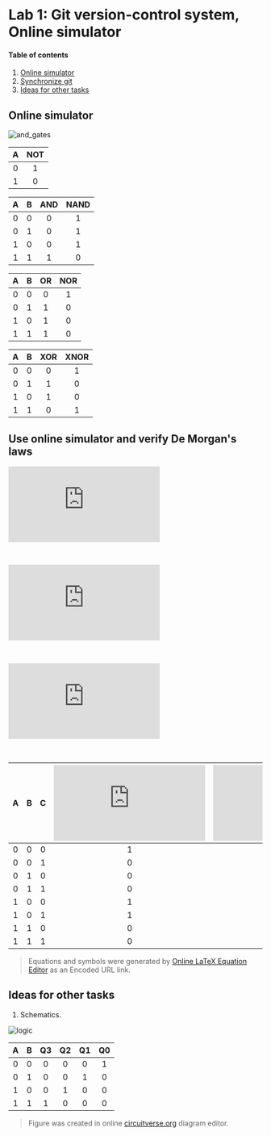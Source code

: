 # Lab 1: Git version-control system, Online simulator 
#### Table of contents

1. [Online simulator](#Online-simulator)
2. [Synchronize git](#Use-online-simulator-and-verify-De-Morgan's-laws)
3. [Ideas for other tasks](#Ideas-for-other-tasks)
 
 ## Online simulator
![and_gates](../../01-gates/2._ukol.png)

| **A** | **NOT** |
| :-: | :-: |
| 0 | 1 |
| 1 | 0 |

| **A** | **B** | **AND** | **NAND** |
| :-: | :-: | :-: | :-: |
| 0 | 0 | 0 | 1 |
| 0 | 1 | 0 | 1 |
| 1 | 0 | 0 | 1 |
| 1 | 1 | 1 | 0 |

| **A** | **B** | **OR** | **NOR** |
| :-: | :-: | :-: | :-: |
| 0 | 0 | 0 | 1 |
| 0 | 1 | 1 | 0 |
| 1 | 0 | 1 | 0 |
| 1 | 1 | 1 | 0 |

| **A** | **B** | **XOR** | **XNOR** |
| :-: | :-: | :-: | :-: |
| 0 | 0 | 0 | 1 |
| 0 | 1 | 1 | 0 |
| 1 | 0 | 1 | 0 |
| 1 | 1 | 0 | 1 |


## Use online simulator and verify De Morgan's laws

![equation](https://latex.codecogs.com/gif.latex?f%20%3D%20a%5Ccdot%20%5Coverline%7Bb%7D%20&plus;%20%5Coverline%7Bb%7D%5Ccdot%20%5Coverline%7Bc%7D)

&nbsp;

![equation](https://latex.codecogs.com/gif.latex?f_%7BAND%7D%3D%5Coverline%7B%5Coverline%7Ba%5Ccdot%20%5Coverline%7Bb%7D%7D%5Ccdot%20%5Coverline%7B%5Coverline%7Bb%7D%5Ccdot%20%5Coverline%7Bc%7D%7D%7D)

&nbsp;

![equation](https://latex.codecogs.com/gif.latex?f_%7BOR%7D%3D%5Coverline%7B%5Coverline%7Ba%7D&plus;b%7D&plus;%5Coverline%7Bb&plus;c%7D)

&nbsp;

| **A** | **B** |**C** | ![equation](https://latex.codecogs.com/gif.latex?f) | ![equation](https://latex.codecogs.com/gif.latex?f_%7BAND%7D) | ![equation](https://latex.codecogs.com/gif.latex?f_%7BOR%7D) |
| :-: | :-: | :-: | :-: | :-: | :-: |
| 0 | 0 | 0 | 1 | 1 | 1 |
| 0 | 0 | 1 | 0 | 0 | 0 |
| 0 | 1 | 0 | 0 | 0 | 0 |
| 0 | 1 | 1 | 0 | 0 | 0 |
| 1 | 0 | 0 | 1 | 1 | 1 |
| 1 | 0 | 1 | 1 | 1 | 1 |
| 1 | 1 | 0 | 0 | 0 | 0 |
| 1 | 1 | 1 | 0 | 0 | 0 |

> Equations and symbols were generated by [Online LaTeX Equation Editor](https://www.codecogs.com/latex/eqneditor.php) as an Encoded URL link.
>

## Ideas for other tasks

1. Schematics.

![logic](../../01-gates/circuit1.png)

| **A** | **B** | **Q3** | **Q2** | **Q1** | **Q0** |
| :-: | :-: | :-: | :-: | :-: | :-: |
| 0 | 0 | 0 | 0 | 0 | 1 |
| 0 | 1 | 0 | 0 | 1 | 0 |
| 1 | 0 | 0 | 1 | 0 | 0 |
| 1 | 1 | 1 | 0 | 0 | 0 |

> Figure was created in online [circuitverse.org](https://circuitverse.org/simulator) diagram editor.
>

